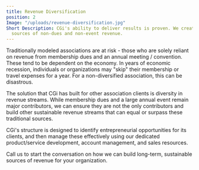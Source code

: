 ```yaml
---
title: Revenue Diversification
position: 2
Image: "/uploads/revenue-diversification.jpg"
Short Description: CGi's ability to deliver results is proven. We create sustainable
  sources of non-dues and non-event revenue.
---
```


Traditionally modeled associations are at risk - those who are solely reliant on revenue from membership dues and an annual meeting / convention. These tend to be dependent on the economy. In years of
economic recession, individuals or organizations may "skip" their membership or travel expenses for a
year. For a non-diversified association, this can be disastrous.

The solution that CGi has built for other association clients is diversity in revenue streams. While
membership dues and a large annual event remain major contributors, we can ensure they are not the
only contributors and build other sustainable revenue streams that can equal or surpass these traditional
sources.

CGi's structure is designed to identify entrepreneurial opportunities for its clients, and then manage
these effectively using our dedicated product/service development, account management, and sales
resources.

Call us to start the conversation on how we can build long-term, sustainable sources of revenue for your organization.